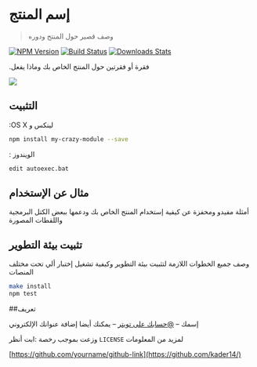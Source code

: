 # إسم المنتج
> وصف قصير حول المنتج ودوره

[![NPM Version][npm-image]][npm-url]
[![Build Status][travis-image]][travis-url]
[![Downloads Stats][npm-downloads]][npm-url]

.فقرة أو فقرتين حول المنتج الخاص بك وماذا يفعل

![](header.png)

## التثبيت

:OS X  لينكس و

```sh
npm install my-crazy-module --save
```

: الويندوز

```sh
edit autoexec.bat
```

## مثال عن الإستخدام

أمثلة مفيدو ومحفزة عن كيفية إستخدام المنتج الخاص بك ودعمها ببعض الكتل البرمجية واللقطات المصورة

## تثبيت بيئة التطوير

وصف جميع الخطوات اللازمة لتثبيت بيئة التطوير وكيفية تشغيل إختبار ألي تحت مختلف المنصات 

```sh
make install
npm test
```

##تعريف

إسمك – [@حسابك على تويتر](https://twitter.com/maarouf_kader) – يمكنك أيضا إضافة عنوانك الإلكتروني

وزعت بموجب رخصة :ابت
 أنظر ``LICENSE`` 
لمزيد من المعلومات

[https://github.com/yourname/github-link](https://github.com/kader14/)

[npm-image]: https://img.shields.io/npm/v/datadog-metrics.svg?style=flat-square
[npm-url]: https://npmjs.org/package/datadog-metrics
[npm-downloads]: https://img.shields.io/npm/dm/datadog-metrics.svg?style=flat-square
[travis-image]: https://img.shields.io/travis/dbader/node-datadog-metrics/master.svg?style=flat-square
[travis-url]: https://travis-ci.org/dbader/node-datadog-metrics
